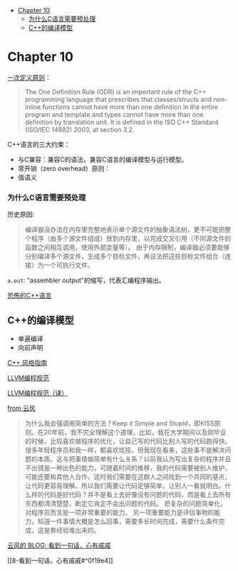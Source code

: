 - [Chapter 10](#chapter-10)
    - [为什么C语言需要预处理](#为什么c语言需要预处理)
  - [C++的编译模型](#c的编译模型)

# Chapter 10

[一次定义原则](https://en.wikipedia.org/wiki/One_Definition_Rule)：
> The One Definition Rule (ODR) is an important rule of the C++ programming language that prescribes that classes/structs and non-inline functions cannot have more than one definition in the entire program and template and types cannot have more than one definition by translation unit. It is defined in the ISO C++ Standard (ISO/IEC 14882) 2003, at section 3.2.


C++语言的三大约束：
- 与C兼容：兼容C的语法，兼容C语言的编译模型与运行模型。
- 零开销（zero overhead）原则：
- 值语义


### 为什么C语言需要预处理
历史原因:
> 编译器没办法在内存里完整地表示单个源文件的抽象语法树，更不可能把整个程序（由多个源文件组成）放到内存里，以完成交叉引用（不同源文件的函数之间相互调用，使用外部变量等）。
由于内存限制，编译器必须要能够分别编译多个源文件，生成多个目标文件，再设法把这些目标文件组合（连接）为一个可执行文件。

`a.out`: "assembler output"的缩写，代表汇编程序输出。

[恐怖的C++语言](https://coolshell.cn/articles/1724.html)

## C++的编译模型

- 单遍编译
- 向前声明

[C++ 风格指南](https://zh-google-styleguide.readthedocs.io/en/latest/google-cpp-styleguide/contents/)

[LLVM编程规范](https://llvm.org/docs/CodingStandards.html)

[LLVM编程规范（译）](https://www.guyuemeng.com/post/pgl_cc++/coding_guide/llvm%E7%BC%96%E7%A0%81%E8%A7%84%E8%8C%83%E8%AF%91/)


[from 云风](https://www.sohu.com/a/535731844_115128)
> 为什么我会强调用简单的方法？Keep it Simple and Stupid，即KISS原则。在20年前，我不完全理解这个道理，比如，我在大学期间以及刚毕业的时候，比较喜欢做程序的优化，让自己写的代码比别人写的代码跑得快。很多年轻程序员和我一样，都喜欢炫技。但我现在看来，这些事不是解决问题的本质。这与把事情做简单有什么关系？以前我认为写出复杂的程序并且不出错是一种出色的能力，可随着时间的推移，我的代码需要被别人维护，可能还要和其他人合作，这时我们需要在这群人之间找到一个共同的基点，让代码更容易理解。所以我们需要让代码足够简单，让别人一看就明白。什么样的代码是好代码？并不是看上去好像没有问题的代码，而是看上去所有东西都清清楚楚，断定它肯定不会出问题的代码。
> 把复杂的问题简单化，对程序员而言是一项非常重要的能力。
> 另一项重要能力是评估事物的能力，知道一件事情大概是怎么回事，需要多长时间完成，需要什么条件完成，这是靠经验堆出来的。


[云风的 BLOG: 看到一句话，心有戚戚](https://blog.codingnow.com/2007/06/kiss.html)

[[8-看到一句话，心有戚戚#^0f19e4]]


